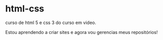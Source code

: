 # html-css
curso de html 5 e css 3 do curso em video.


Estou aprendendo a criar sites e agora vou gerencias meus repositórios!